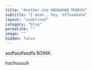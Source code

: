 ```yaml
---
title: "Another one HAHAAHAA MUHUUU"
subtitle: "I mean.. hey. hffaaahaha"
layout: "undefined"
category: "blog"
permalink: ""
image: ""
hidden: false
---
```



asdfasdfasdfa BOINK.

huchuuuuh






